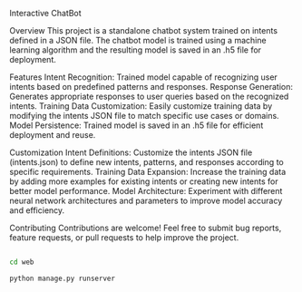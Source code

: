 Interactive ChatBot

Overview
This project is a standalone chatbot system trained on intents defined in a JSON file. The chatbot model is trained using a machine learning algorithm and the resulting model is saved in an .h5 file for deployment.

Features
Intent Recognition: Trained model capable of recognizing user intents based on predefined patterns and responses.
Response Generation: Generates appropriate responses to user queries based on the recognized intents.
Training Data Customization: Easily customize training data by modifying the intents JSON file to match specific use cases or domains.
Model Persistence: Trained model is saved in an .h5 file for efficient deployment and reuse.

Customization
Intent Definitions: Customize the intents JSON file (intents.json) to define new intents, patterns, and responses according to specific requirements.
Training Data Expansion: Increase the training data by adding more examples for existing intents or creating new intents for better model performance.
Model Architecture: Experiment with different neural network architectures and parameters to improve model accuracy and efficiency.

Contributing
Contributions are welcome! Feel free to submit bug reports, feature requests, or pull requests to help improve the project.


```bash

cd web

python manage.py runserver

